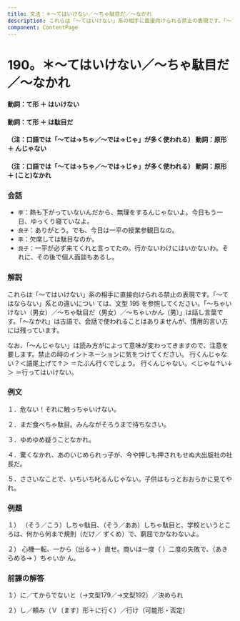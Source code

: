 ```yaml
---
title: 文法：＊～てはいけない／～ちゃ駄目だ／～なかれ
description: これらは「～てはいけない」系の相手に直接向けられる禁止の表現です。「～てはならない」系との違いについ ては、文型 195 を参照してください。「～ちゃいけない（男女）／～ちゃ駄目だ（男女）／～ちゃいかん（男）」は話し言葉です。「～なかれ」は古語で、会話で使われることはありませんが、慣用的言い方には残っています。
component: ContentPage
---
```



# 190。＊～てはいけない／～ちゃ駄目だ／～なかれ
#### 動詞：て形 ＋ はいけない
#### 動詞：て形 ＋ は駄目だ
#### （注：口語では「～ては→ちゃ／～では→じゃ」が多く使われる） 動詞：原形 ＋ んじゃない
#### （注：口語では「～ては→ちゃ／～では→じゃ」が多く使われる） 動詞：原形 ＋ (こと)なかれ
### 会話
- `李`：熱も下がっていないんだから、無理をするんじゃないよ。今日もう一日、ゆっくり寝ていなよ。
- `良子`：ありがとう。でも、今日は一平の授業参観日なの。
- `李`：欠席しては駄目なのか。
- `良子`：一平が必ず来てくれと言ってたの。行かないわけにはいかないわ。それに、その後で個人面談もあるし。
### 解説
これらは「～てはいけない」系の相手に直接向けられる禁止の表現です。「～てはならない」系との違いについ ては、文型 195 を参照してください。「～ちゃいけない（男女）／～ちゃ駄目だ（男女）／～ちゃいかん（男）」は話し言葉です。「～なかれ」は古語で、会話で使われることはありませんが、慣用的言い方には残っています。

なお、「～んじゃない」は読み方がによって意味が変わってきますので、注意を要します。禁止の時のイントネーションに気をつけてください。 行くんじゃない？＜語尾上げて↑＞ ＝たぶん行くでしょう。 行くんじゃない。＜じゃな↑い↓＞ ＝行ってはいけない。
### 例文
１．危ない！それに触っちゃいけない。

２．まだ食べちゃ駄目。みんながそろうまで待ちなさい。

３．ゆめゆめ疑うことなかれ。

４．驚くなかれ、あのいじめられっ子が、今や押しも押されもせぬ大出版社の社長だ。

５．ささいなことで、いちいち叱るんじゃない。子供はもっとおおらかに見てやれ。
### 例題
１） （そう／こう）しちゃ駄目、（そう／ああ）しちゃ駄目と、学校というところは、何から何まで規則（だけ／ ずくめ）で、窮屈でかなわないよ。

２） 心機一転、一から（出る→ ）直せ。商いは一度（ ）二度の失敗で、（あきらめる→ ）ちゃいか ん。
### 前課の解答
１）に／てからでないと（→文型179／→文型192）／決められ

２）し／頼み（Ｖ〔ます〕形＋に行く）／行け（可能形・否定）
